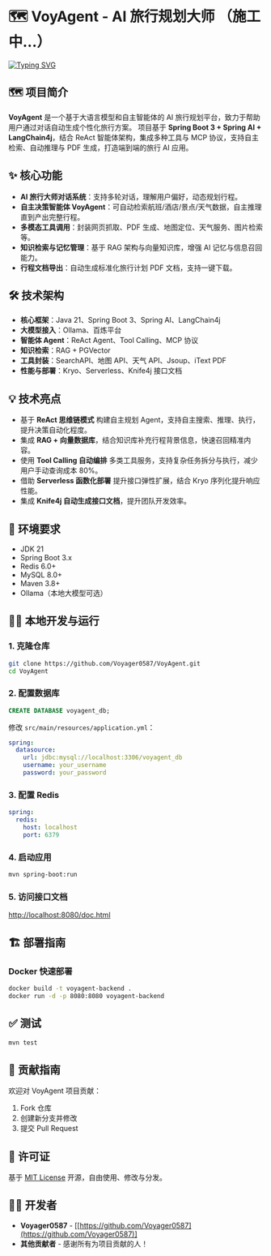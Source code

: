 # 🗺️ VoyAgent - AI 旅行规划大师 （施工中...）

<a href="https://git.io/typing-svg"><img src="https://readme-typing-svg.demolab.com?font=Fira+Code&size=19&pause=1000&color=4BA1F7&center=true&width=800&lines=Hi~VoyAgent%EF%BC%8C%E6%8E%8C%E6%8F%A1AI%E8%87%AA%E4%B8%BB%E8%A7%84%E5%88%92%EF%BC%8C%E6%89%93%E9%80%A0%E4%BD%A0%E7%9A%84%E4%B8%AA%E6%80%A7%E8%A1%8C%E7%A8%8B~" alt="Typing SVG" /></a>

## 🗺️ 项目简介

**VoyAgent** 是一个基于大语言模型和自主智能体的 AI 旅行规划平台，致力于帮助用户通过对话自动生成个性化旅行方案。
项目基于 **Spring Boot 3 + Spring AI + LangChain4j**，结合 ReAct 智能体架构，集成多种工具与 MCP 协议，支持自主检索、自动推理与 PDF 生成，打造端到端的旅行 AI 应用。

## ✨ 核心功能

* **AI 旅行大师对话系统**：支持多轮对话，理解用户偏好，动态规划行程。
* **自主决策智能体 VoyAgent**：可自动检索航班/酒店/景点/天气数据，自主推理直到产出完整行程。
* **多模态工具调用**：封装网页抓取、PDF 生成、地图定位、天气服务、图片检索等。
* **知识检索与记忆管理**：基于 RAG 架构与向量知识库，增强 AI 记忆与信息召回能力。
* **行程文档导出**：自动生成标准化旅行计划 PDF 文档，支持一键下载。

## 🛠️ 技术架构

* **核心框架**：Java 21、Spring Boot 3、Spring AI、LangChain4j
* **大模型接入**：Ollama、百炼平台
* **智能体 Agent**：ReAct Agent、Tool Calling、MCP 协议
* **知识检索**：RAG + PGVector
* **工具封装**：SearchAPI、地图 API、天气 API、Jsoup、iText PDF
* **性能与部署**：Kryo、Serverless、Knife4j 接口文档

## 💡 技术亮点

* 基于 **ReAct 思维链模式** 构建自主规划 Agent，支持自主搜索、推理、执行，提升决策自动化程度。
* 集成 **RAG + 向量数据库**，结合知识库补充行程背景信息，快速召回精准内容。
* 使用 **Tool Calling 自动编排** 多类工具服务，支持复杂任务拆分与执行，减少用户手动查询成本 80%。
* 借助 **Serverless 函数化部署** 提升接口弹性扩展，结合 Kryo 序列化提升响应性能。
* 集成 **Knife4j 自动生成接口文档**，提升团队开发效率。

## 🚀 环境要求

* JDK 21
* Spring Boot 3.x
* Redis 6.0+
* MySQL 8.0+
* Maven 3.8+
* Ollama（本地大模型可选）

## 🧑‍💻 本地开发与运行

### 1. 克隆仓库

```bash
git clone https://github.com/Voyager0587/VoyAgent.git
cd VoyAgent
```

### 2. 配置数据库

```sql
CREATE DATABASE voyagent_db;
```

修改 `src/main/resources/application.yml`：

```yaml
spring:
  datasource:
    url: jdbc:mysql://localhost:3306/voyagent_db
    username: your_username
    password: your_password
```

### 3. 配置 Redis

```yaml
spring:
  redis:
    host: localhost
    port: 6379
```

### 4. 启动应用

```bash
mvn spring-boot:run
```

### 5. 访问接口文档

[http://localhost:8080/doc.html](http://localhost:8080/doc.html)

## 🏗️ 部署指南

### Docker 快速部署

```bash
docker build -t voyagent-backend .
docker run -d -p 8080:8080 voyagent-backend
```

## ✅ 测试

```bash
mvn test
```

## 🤝 贡献指南

欢迎对 VoyAgent 项目贡献：

1. Fork 仓库
2. 创建新分支并修改
3. 提交 Pull Request

## 📜 许可证

基于 [MIT License](LICENSE) 开源，自由使用、修改与分发。

## 👨‍💻 开发者

* **Voyager0587** - \[[https://github.com/Voyager0587](https://github.com/Voyager0587)]
* **其他贡献者** - 感谢所有为项目贡献的人！
